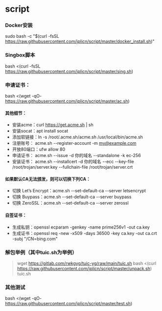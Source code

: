 # script

### Docker安装
sudo bash -c "$(curl -fsSL https://raw.githubusercontent.com/jplicn/script/master/docker_install.sh)"
### Singbox脚本
bash <(curl -fsSL https://raw.githubusercontent.com/jplicn/script/master/sing.sh)
### 申请证书：
bash <(wget -qO- https://raw.githubusercontent.com/jplicn/script/master/ac.sh)


#### 其他细节：
  - 安装acme：curl https://get.acme.sh | sh
  - 安装socat：apt install socat
  - 添加软链接：ln -s  /root/.acme.sh/acme.sh /usr/local/bin/acme.sh
  - 注册账号： acme.sh --register-account -m my@example.com
  - 开放80端口：ufw allow 80
  - 申请证书： acme.sh  --issue -d 你的域名  --standalone -k ec-256
  - 安装证书： acme.sh --installcert -d 你的域名 --ecc  --key-file   /root/trojan/server.key   --fullchain-file /root/trojan/server.crt 
#### 如果默认CA无法颁发，则可以切换下列CA：
  - 切换 Let’s Encrypt：acme.sh --set-default-ca --server letsencrypt
  - 切换 Buypass：acme.sh --set-default-ca --server buypass
  - 切换 ZeroSSL：acme.sh --set-default-ca --server zerossl
#### 自签证书：
  - 生成私钥：openssl ecparam -genkey -name prime256v1 -out ca.key
  - 生成证书：openssl req -new -x509 -days 36500 -key ca.key -out ca.crt  -subj "/CN=bing.com"

### 解包举例（其中tuic.sh为举例）
> wget https://gitlab.com/rwkgyg/tuic-yg/raw/main/tuic.sh
> bash <(curl https://raw.githubusercontent.com/jplicn/script/master/unpack.sh) tuic.sh

### 其他测试
bash <(wget -qO- https://raw.githubusercontent.com/jplicn/script/master/test.sh)
